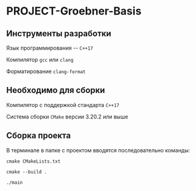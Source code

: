 # PROJECT-Groebner-Basis

## Инструменты разработки

Язык программирования -- ```C++17```

Компилятор ```gcc``` или ```clang```

Форматирование ```clang-format```

## Необходимо для сборки

Компилятор с поддержкой стандарта ```C++17```

Система сборки ```CMake``` версии 3.20.2 или выше
## Сборка проекта

В терминале в папке с проектом вводятся последовательно команды:

```cmake CMakeLists.txt```

```cmake --build .```

```./main```
